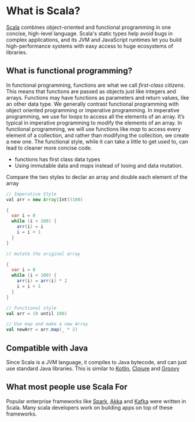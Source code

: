 # What is Scala?

[Scala](https://www.scala-lang.org/) combines object-oriented and functional programming in one concise, high-level
language. Scala's static types help avoid bugs in complex applications, and its JVM and JavaScript runtimes let you
build high-performance systems with easy access to huge ecosystems of libraries.

## What is functional programming?
In functional programming, functions are what we call _first-class citizens_. This means that functions are passed as
objects just like integers and arrays. Functions may have functions as parameters and return values, like an other data
type.
We generally contrast functional programming with object oriented programming or imperative programming. In imperative
programming, we use for loops to access all the elements of an array. It’s typical in imperative programming to modify
the elements of an array. In functional programming, we will use functions like _map_ to access every element of a collection,
and rather than modifying the collection, we create a new one. The functional style, while it can take a little to get used to,
can lead to cleaner more concise code.

* functions has first class data types
* Using immutable data and _maps_ instead of looing and data mutation.

Compare the two styles to declar an array and double each element of the array

```java
// Imperative Style
val arr = new Array[Int](100)

{
  var i = 0
  while (i < 100) {
    arr(i) = i
    i = i + 1
  }
}

// mutate the original array

{
  var i = 0
  while (i < 100) {
    arr(i) = arr(i) * 2
    i = i + 1
  }
}
```

```scala
// Functional style
val arr = (0 until 100)

// Use map and make a new Array
val newArr = arr.map(_ * 2)

```

## Compatible with Java

Since Scala is a JVM language, it compiles to Java bytecode, and can just use standard Java libraries.  This is similar
to [Kotlin](https://kotlinlang.org/), [Clojure](https://clojure.org/) and [Groovy](https://groovy-lang.org/)

## What most people use Scala For

Popular enterprise frameworks like [Spark](https://spark.apache.org/docs/0.9.1/scala-programming-guide.html), 
[Akka](https://akka.io/) and [Kafka](https://kafka.apache.org/) were written in Scala.  Many scala developers work
on building apps on top of these frameworks.
